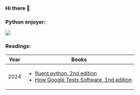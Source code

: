 ### Hi there 👋

<h3 align="left">Python enjoyer:</h3>


<a href="https://github.com/pjyan/pjyan">
  <img align="center"
   src="https://github-readme-stats.vercel.app/api/top-langs/?username=pjyan&hide=Makefile&show_icons=true&locale=en&layout=compact"/>
</a>

<h3 align="left">Readings:</h3>

|Year|Books|
|-|-|
|2024|<ul><li>[fluent python, 2nd edition](https://learning.oreilly.com/library/view/fluent-python-2nd/9781492056348/)</li><li>[How Google Tests Software, 1nd edition](https://www.amazon.com/Google-Tests-Software-James-Whittaker/dp/0321803027/)</li></ul>|
